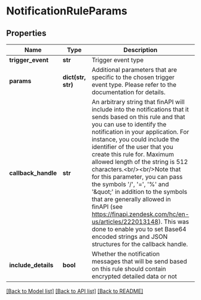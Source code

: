 # NotificationRuleParams

## Properties
Name | Type | Description | Notes
------------ | ------------- | ------------- | -------------
**trigger_event** | **str** | Trigger event type | 
**params** | **dict(str, str)** | Additional parameters that are specific to the chosen trigger event type. Please refer to the documentation for details. | [optional] 
**callback_handle** | **str** | An arbitrary string that finAPI will include into the notifications that it sends based on this rule and that you can use to identify the notification in your application. For instance, you could include the identifier of the user that you create this rule for. Maximum allowed length of the string is 512 characters.&lt;br/&gt;&lt;br/&gt;Note that for this parameter, you can pass the symbols &#39;/&#39;, &#39;&#x3D;&#39;, &#39;%&#39; and &#39;\&quot;&#39; in addition to the symbols that are generally allowed in finAPI (see https://finapi.zendesk.com/hc/en-us/articles/222013148). This was done to enable you to set Base64 encoded strings and JSON structures for the callback handle. | [optional] 
**include_details** | **bool** | Whether the notification messages that will be send based on this rule should contain encrypted detailed data or not | [optional] [default to False]

[[Back to Model list]](../README.md#documentation-for-models) [[Back to API list]](../README.md#documentation-for-api-endpoints) [[Back to README]](../README.md)


